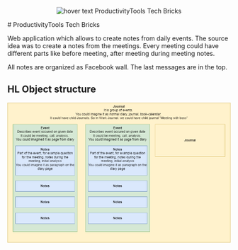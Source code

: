 <p align="center">
  <img src="TechBricks.png" width="350" title="hover text">
  ProductivityTools Tech Bricks
</p>
# ProductivityTools Tech Bricks

Web application which allows to create notes from daily events. The source idea was to create a notes from the meetings. Every meeting could have different parts like before meeting, after meeting during meeting notes.

All notes are organized as Facebook wall. The last messages are in the top.

## HL Object structure

![HLObjects](./Images/HLObjects.png)